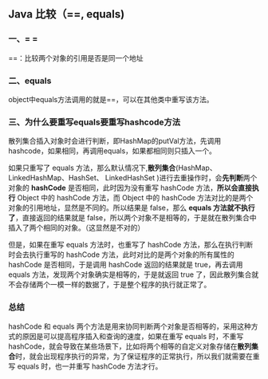 ## Java 比较（==, equals)

### 一、= =

==：比较两个对象的引用是否是同一个地址

### 二、equals

object中equals方法调用的就是==，可以在其他类中重写该方法。

### 三、为什么要重写equals要重写hashcode方法

散列集合插入对象时会进行判断，即HashMap的putVal方法，先调用hashcode，如果相同，再调用equals，如果都相同则只插入一个。

如果只重写了 equals 方法，那么默认情况下,**散列集合**(HashMap、LinkedHashMap、HashSet、 LinkedHashSet )进行去重操作时，会**先判断**两个对象的 **hashCode** 是否相同，此时因为没有重写 hashCode 方法，**所以会直接执行** Object 中的 hashCode 方法，而 Object 中的 hashCode 方法对比的是两个对象的引用地址，显然是不同的。所以结果是 false，那么 **equals 方法就不执行了**，直接返回的结果就是 false，所以两个对象不是相等的，于是就在散列集合中插入了两个相同的对象。（这显然是不对的）

但是，如果在重写 equals 方法时，也重写了 hashCode 方法，那么在执行判断时会去执行重写的 hashCode 方法，此时对比的是两个对象的所有属性的 hashCode 是否相同，于是调用 hashCode 返回的结果就是 true，再去调用 equals 方法，发现两个对象确实是相等的，于是就返回 true 了，因此散列集合就不会存储两个一模一样的数据了，于是整个程序的执行就正常了。

### 总结

hashCode 和 equals 两个方法是用来协同判断两个对象是否相等的，采用这种方式的原因是可以提高程序插入和查询的速度，如果在重写 equals 时，不重写 hashCode，就会导致在某些场景下，比如将两个相等的自定义对象存储在**散列集合**时，就会出现程序执行的异常，为了保证程序的正常执行，所以我们就需要在重写 equals 时，也一并重写 hashCode 方法才行。